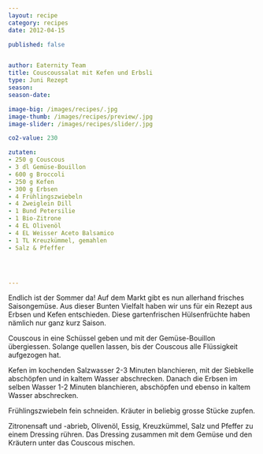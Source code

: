 ```yaml
---
layout: recipe
category: recipes
date: 2012-04-15

published: false


author: Eaternity Team
title: Couscoussalat mit Kefen und Erbsli
type: Juni Rezept
season: 
season-date: 

image-big: /images/recipes/.jpg
image-thumb: /images/recipes/preview/.jpg
image-slider: /images/recipes/slider/.jpg

co2-value: 230

zutaten:
- 250 g Couscous
- 3 dl Gemüse-Bouillon
- 600 g Broccoli
- 250 g Kefen
- 300 g Erbsen
- 4 Frühlingszwiebeln
- 4 Zweiglein Dill
- 1 Bund Petersilie
- 1 Bio-Zitrone
- 4 EL Olivenöl
- 4 EL Weisser Aceto Balsamico
- 1 TL Kreuzkümmel, gemahlen
- Salz & Pfeffer




---
```


Endlich ist der Sommer da! Auf dem Markt gibt es nun allerhand frisches Saisongemüse. Aus dieser Bunten Vielfalt haben wir uns für ein Rezept aus Erbsen und Kefen entschieden. Diese gartenfrischen Hülsenfrüchte haben nämlich nur ganz kurz Saison.

Couscous in eine Schüssel geben und mit der Gemüse-Bouillon übergiessen. Solange quellen lassen, bis der Couscous alle Flüssigkeit aufgezogen hat. 

Kefen im kochenden Salzwasser 2-3 Minuten blanchieren, mit der Siebkelle abschöpfen und in kaltem Wasser abschrecken. Danach die Erbsen im selben Wasser 1-2 Minuten blanchieren, abschöpfen und ebenso in kaltem Wasser abschrecken.

Frühlingszwiebeln fein schneiden. Kräuter in beliebig grosse Stücke zupfen.

Zitronensaft und -abrieb, Olivenöl, Essig, Kreuzkümmel, Salz und Pfeffer zu einem Dressing rühren. Das Dressing zusammen mit dem Gemüse und den Kräutern unter das Couscous mischen.

